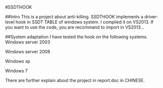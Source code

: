 #SSDTHOOK 

##Intro
This is a  project about anti-killing. SSDTHOOK implements a driver-level hook in SSDT TABLE of windows system.
I complied it on VS2013. If you want to use the code, you are recommand to import in VS2013...

##System adaptation
I have tested the hook on the following systems.
Windows server 2003

Windows server 2008

Windows xp

Windows 7





There are further explain about the project in report.doc in CHINESE.